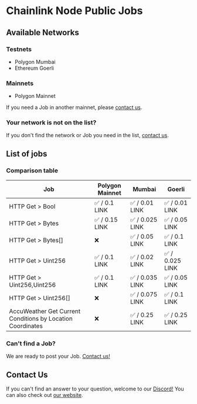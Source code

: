 # Chainlink Node Public Jobs

## Available Networks

### Testnets

- Polygon Mumbai
- Ethereum Goerli

### Mainnets

- Polygon Mainnet

If you need a Job in another mainnet, please [contact us](#contact-us).

### Your network is not on the list?

If you don't find the network or Job you need in the list, [contact us](#contact-us).

## List of jobs

### Comparison table

| Job                                                        | Polygon Mainnet | Mumbai          | Goerli          |
| ---------------------------------------------------------- | --------------- | --------------- | --------------- |
| HTTP Get > Bool                                            | ✅ / 0.1 LINK   | ✅ / 0.01 LINK  | ✅ / 0.01 LINK  |
| HTTP Get > Bytes                                           | ✅ / 0.15 LINK  | ✅ / 0.025 LINK | ✅ / 0.05 LINK  |
| HTTP Get > Bytes[]                                         | ❌              | ✅ / 0.05 LINK  | ✅ / 0.1 LINK   |
| HTTP Get > Uint256                                         | ✅ / 0.1 LINK   | ✅ / 0.02 LINK  | ✅ / 0.025 LINK |
| HTTP Get > Uint256,Uint256                                 | ✅ / 0.1 LINK   | ✅ / 0.035 LINK | ✅ / 0.05 LINK  |
| HTTP Get > Uint256[]                                       | ❌              | ✅ / 0.075 LINK | ✅ / 0.1 LINK   |
| AccuWeather Get Current Conditions by Location Coordinates | ❌              | ✅ / 0.25 LINK  | ✅ / 0.25 LINK  |

### Can't find a Job?

We are ready to post your Job. [Contact us!](#contact-us)

## Contact Us

If you can't find an answer to your question, welcome to our [Discord!](https://discord.com/channels/979501447173533776)
You can also check out [our website](https://www.oraclelabs.link).

